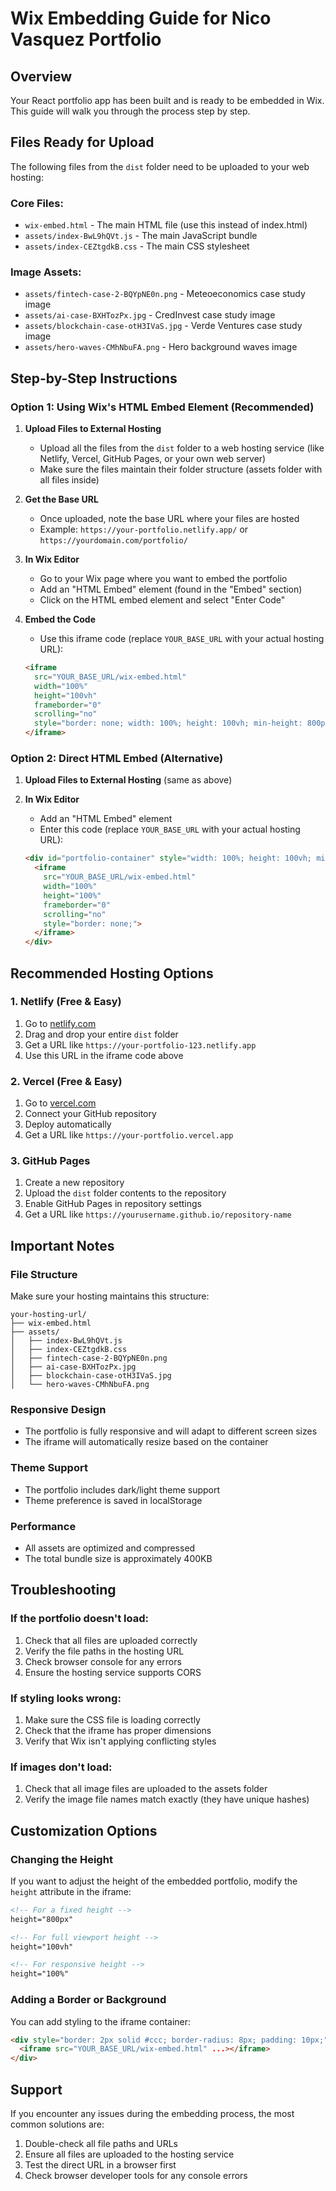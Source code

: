 # Wix Embedding Guide for Nico Vasquez Portfolio

## Overview
Your React portfolio app has been built and is ready to be embedded in Wix. This guide will walk you through the process step by step.

## Files Ready for Upload
The following files from the `dist` folder need to be uploaded to your web hosting:

### Core Files:
- `wix-embed.html` - The main HTML file (use this instead of index.html)
- `assets/index-BwL9hQVt.js` - The main JavaScript bundle
- `assets/index-CEZtgdkB.css` - The main CSS stylesheet

### Image Assets:
- `assets/fintech-case-2-BQYpNE0n.png` - Meteoeconomics case study image
- `assets/ai-case-BXHTozPx.jpg` - CredInvest case study image  
- `assets/blockchain-case-otH3IVaS.jpg` - Verde Ventures case study image
- `assets/hero-waves-CMhNbuFA.png` - Hero background waves image

## Step-by-Step Instructions

### Option 1: Using Wix's HTML Embed Element (Recommended)

1. **Upload Files to External Hosting**
   - Upload all the files from the `dist` folder to a web hosting service (like Netlify, Vercel, GitHub Pages, or your own web server)
   - Make sure the files maintain their folder structure (assets folder with all files inside)

2. **Get the Base URL**
   - Once uploaded, note the base URL where your files are hosted
   - Example: `https://your-portfolio.netlify.app/` or `https://yourdomain.com/portfolio/`

3. **In Wix Editor**
   - Go to your Wix page where you want to embed the portfolio
   - Add an "HTML Embed" element (found in the "Embed" section)
   - Click on the HTML embed element and select "Enter Code"

4. **Embed the Code**
   - Use this iframe code (replace `YOUR_BASE_URL` with your actual hosting URL):
   ```html
   <iframe 
     src="YOUR_BASE_URL/wix-embed.html" 
     width="100%" 
     height="100vh" 
     frameborder="0" 
     scrolling="no" 
     style="border: none; width: 100%; height: 100vh; min-height: 800px;">
   </iframe>
   ```

### Option 2: Direct HTML Embed (Alternative)

1. **Upload Files to External Hosting** (same as above)

2. **In Wix Editor**
   - Add an "HTML Embed" element
   - Enter this code (replace `YOUR_BASE_URL` with your actual hosting URL):
   ```html
   <div id="portfolio-container" style="width: 100%; height: 100vh; min-height: 800px;">
     <iframe 
       src="YOUR_BASE_URL/wix-embed.html" 
       width="100%" 
       height="100%" 
       frameborder="0" 
       scrolling="no" 
       style="border: none;">
     </iframe>
   </div>
   ```

## Recommended Hosting Options

### 1. Netlify (Free & Easy)
1. Go to [netlify.com](https://netlify.com)
2. Drag and drop your entire `dist` folder
3. Get a URL like `https://your-portfolio-123.netlify.app`
4. Use this URL in the iframe code above

### 2. Vercel (Free & Easy)
1. Go to [vercel.com](https://vercel.com)
2. Connect your GitHub repository
3. Deploy automatically
4. Get a URL like `https://your-portfolio.vercel.app`

### 3. GitHub Pages
1. Create a new repository
2. Upload the `dist` folder contents to the repository
3. Enable GitHub Pages in repository settings
4. Get a URL like `https://yourusername.github.io/repository-name`

## Important Notes

### File Structure
Make sure your hosting maintains this structure:
```
your-hosting-url/
├── wix-embed.html
├── assets/
│   ├── index-BwL9hQVt.js
│   ├── index-CEZtgdkB.css
│   ├── fintech-case-2-BQYpNE0n.png
│   ├── ai-case-BXHTozPx.jpg
│   ├── blockchain-case-otH3IVaS.jpg
│   └── hero-waves-CMhNbuFA.png
```

### Responsive Design
- The portfolio is fully responsive and will adapt to different screen sizes
- The iframe will automatically resize based on the container

### Theme Support
- The portfolio includes dark/light theme support
- Theme preference is saved in localStorage

### Performance
- All assets are optimized and compressed
- The total bundle size is approximately 400KB

## Troubleshooting

### If the portfolio doesn't load:
1. Check that all files are uploaded correctly
2. Verify the file paths in the hosting URL
3. Check browser console for any errors
4. Ensure the hosting service supports CORS

### If styling looks wrong:
1. Make sure the CSS file is loading correctly
2. Check that the iframe has proper dimensions
3. Verify that Wix isn't applying conflicting styles

### If images don't load:
1. Check that all image files are uploaded to the assets folder
2. Verify the image file names match exactly (they have unique hashes)

## Customization Options

### Changing the Height
If you want to adjust the height of the embedded portfolio, modify the `height` attribute in the iframe:
```html
<!-- For a fixed height -->
height="800px"

<!-- For full viewport height -->
height="100vh"

<!-- For responsive height -->
height="100%"
```

### Adding a Border or Background
You can add styling to the iframe container:
```html
<div style="border: 2px solid #ccc; border-radius: 8px; padding: 10px;">
  <iframe src="YOUR_BASE_URL/wix-embed.html" ...></iframe>
</div>
```

## Support
If you encounter any issues during the embedding process, the most common solutions are:
1. Double-check all file paths and URLs
2. Ensure all files are uploaded to the hosting service
3. Test the direct URL in a browser first
4. Check browser developer tools for any console errors 